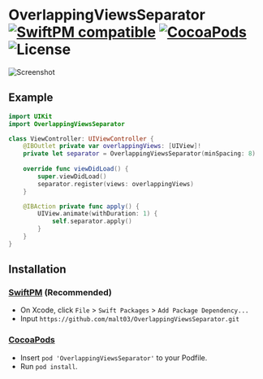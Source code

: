 # OverlappingViewsSeparator [![SwiftPM compatible](https://img.shields.io/badge/SwiftPM-compatible-4BC51D.svg)](https://github.com/apple/swift-package-manager) [![CocoaPods](https://img.shields.io/cocoapods/v/OverlappingViewsSeparator.svg?style=flat)](http://cocoapods.org/pods/OverlappingViewsSeparator) ![License](https://img.shields.io/github/license/malt03/OverlappingViewsSeparator.svg)

![Screenshot](https://raw.githubusercontent.com/malt03/OverlappingViewsSeparator/master/readme/screenshot.gif)

## Example

```swift
import UIKit
import OverlappingViewsSeparator

class ViewController: UIViewController {
    @IBOutlet private var overlappingViews: [UIView]!
    private let separator = OverlappingViewsSeparator(minSpacing: 8)
    
    override func viewDidLoad() {
        super.viewDidLoad()
        separator.register(views: overlappingViews)
    }

    @IBAction private func apply() {
        UIView.animate(withDuration: 1) {
            self.separator.apply()
        }
    }
}
```

## Installation
### [SwiftPM](https://github.com/apple/swift-package-manager) (Recommended)

- On Xcode, click `File` > `Swift Packages` > `Add Package Dependency...`
- Input `https://github.com/malt03/OverlappingViewsSeparator.git`

### [CocoaPods](https://github.com/cocoapods/cocoapods)

- Insert `pod 'OverlappingViewsSeparator'` to your Podfile.
- Run `pod install`.
